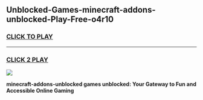 
## Unblocked-Games-minecraft-addons-unblocked-Play-Free-o4r10
<h3>
<a href="https://premium76.site?title=minecraft-addons-unblocked&ref=18A1">CLICK TO PLAY</a></h3>
<hr>

<h3>
<a href="https://premium76.site?title=minecraft-addons-unblocked&ref=18A1">CLICK 2 PLAY</a>
  
</h3>

<a href="https://premium76.site?title=minecraft-addons-unblocked&ref=18A1"><img src="https://clearcache.store/games.png"></a>


**minecraft-addons-unblocked games unblocked: Your Gateway to Fun and Accessible Online Gaming**
